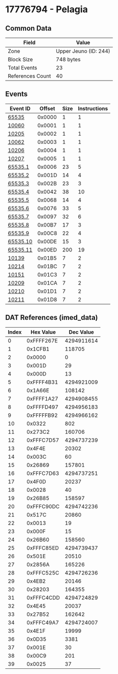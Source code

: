 # 17776794 - Pelagia

## Common Data

| Field            | Value                 |
|------------------|-----------------------|
| Zone             | Upper Jeuno (ID: 244) |
| Block Size       | 748 bytes             |
| Total Events     | 23                    |
| References Count | 40                    |

## Events

| Event ID                  | Offset   |   Size |   Instructions |
|---------------------------|----------|--------|----------------|
| [65535](./65535.md)       | 0x0000   |      1 |              1 |
| [10060](./10060.md)       | 0x0001   |      1 |              1 |
| [10205](./10205.md)       | 0x0002   |      1 |              1 |
| [10062](./10062.md)       | 0x0003   |      1 |              1 |
| [10206](./10206.md)       | 0x0004   |      1 |              1 |
| [10207](./10207.md)       | 0x0005   |      1 |              1 |
| [65535.1](./65535.1.md)   | 0x0006   |     23 |              5 |
| [65535.2](./65535.2.md)   | 0x001D   |     14 |              4 |
| [65535.3](./65535.3.md)   | 0x002B   |     23 |              3 |
| [65535.4](./65535.4.md)   | 0x0042   |     38 |             10 |
| [65535.5](./65535.5.md)   | 0x0068   |     14 |              4 |
| [65535.6](./65535.6.md)   | 0x0076   |     33 |              5 |
| [65535.7](./65535.7.md)   | 0x0097   |     32 |              6 |
| [65535.8](./65535.8.md)   | 0x00B7   |     17 |              3 |
| [65535.9](./65535.9.md)   | 0x00C8   |     22 |              4 |
| [65535.10](./65535.10.md) | 0x00DE   |     15 |              3 |
| [65535.11](./65535.11.md) | 0x00ED   |    200 |             19 |
| [10139](./10139.md)       | 0x01B5   |      7 |              2 |
| [10214](./10214.md)       | 0x01BC   |      7 |              2 |
| [10151](./10151.md)       | 0x01C3   |      7 |              2 |
| [10209](./10209.md)       | 0x01CA   |      7 |              2 |
| [10210](./10210.md)       | 0x01D1   |      7 |              2 |
| [10211](./10211.md)       | 0x01D8   |      7 |              2 |

## DAT References (imed_data)

|   Index | Hex Value   |   Dec Value |
|---------|-------------|-------------|
|       0 | 0xFFFF267E  |  4294911614 |
|       1 | 0x1CFB1     |      118705 |
|       2 | 0x0000      |           0 |
|       3 | 0x001D      |          29 |
|       4 | 0x000D      |          13 |
|       5 | 0xFFFF4B31  |  4294921009 |
|       6 | 0x1A66E     |      108142 |
|       7 | 0xFFFF1A27  |  4294908455 |
|       8 | 0xFFFFD497  |  4294956183 |
|       9 | 0xFFFFFB92  |  4294966162 |
|      10 | 0x0322      |         802 |
|      11 | 0x273C2     |      160706 |
|      12 | 0xFFFC7D57  |  4294737239 |
|      13 | 0x4F4E      |       20302 |
|      14 | 0x003C      |          60 |
|      15 | 0x26869     |      157801 |
|      16 | 0xFFFC7D63  |  4294737251 |
|      17 | 0x4F0D      |       20237 |
|      18 | 0x0028      |          40 |
|      19 | 0x26B85     |      158597 |
|      20 | 0xFFFC90DC  |  4294742236 |
|      21 | 0x517C      |       20860 |
|      22 | 0x0013      |          19 |
|      23 | 0x000F      |          15 |
|      24 | 0x26B60     |      158560 |
|      25 | 0xFFFC85ED  |  4294739437 |
|      26 | 0x501E      |       20510 |
|      27 | 0x2856A     |      165226 |
|      28 | 0xFFFC525C  |  4294726236 |
|      29 | 0x4EB2      |       20146 |
|      30 | 0x28203     |      164355 |
|      31 | 0xFFFC4CDD  |  4294724829 |
|      32 | 0x4E45      |       20037 |
|      33 | 0x27B52     |      162642 |
|      34 | 0xFFFC49A7  |  4294724007 |
|      35 | 0x4E1F      |       19999 |
|      36 | 0x0D35      |        3381 |
|      37 | 0x001E      |          30 |
|      38 | 0x00C9      |         201 |
|      39 | 0x0025      |          37 |

